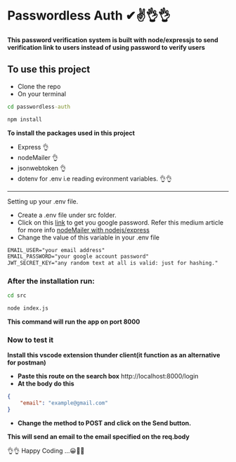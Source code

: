 # Passwordless Auth ✔✌👌👌

**This password verification system is built with node/expressjs to send verification link to users instead of using password to verify users**
## To use this project 
- Clone the repo
- On your terminal
```cmd
cd passwordless-auth
```
```cmd
npm install
```
__To install the packages used in this project__

- Express 👌
- nodeMailer 👌
- jsonwebtoken 👌
- dotenv for .env i.e reading evironment variables. 👌👌

-----
Setting up your .env file.
- Create a .env file under src folder.
- Click on this [link](https://myaccount.google.com/security) 
to get you google password. Refer this medium article for more info [nodeMailer with nodejs/express](https://medium.com/@ogubuikealex/how-to-implement-passwordless-authentication-in-node-js-with-nodemailer-and-gmail-4e6ee338a897)
- Change the value of this variable in your .env file
```txt
EMAIL_USER="your email address"
EMAIL_PASSWORD="your google account password"
JWT_SECRET_KEY="any random text at all is valid: just for hashing."
```

### After the installation run:
```cmd
cd src
```
```cmd
node index.js
```
__This command will run the app on port 8000__

### Now to test it 
**Install this vscode extension thunder client(it function as an alternative for postman)**

- __Paste this route on the search box__
http://localhost:8000/login
- __At the body do this__
```json
{
    "email": "example@gmail.com"
}
```
- __Change the method to POST and click on the Send button.__


**This will send an email to the email specified on the req.body**

👌👌 Happy Coding ...😀👩👩
